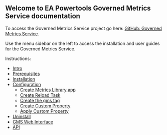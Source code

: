 <h2>Welcome to EA Powertools Governed Metrics Service documentation</h2>

To access the Governed Metrics Service project go here: [GitHub: Governed Metrics Service](https://github.com/eapowertools/GovernedMetricsService).

Use the menu sidebar on the left to access the installation and user guides for the Governed Metrics Service.

Instructions:

- [Intro](user-guide/intro.md)
- [Prerequisites](user-guide/prereqs.md)
- [Installation](user-guide/install.md)
- [Configuration](user-guide/qsconfig.md)
 	 + [Create Metrics Library app](user-guide/qsconfig.md#create-the-metrics-library-app)
 	 + [Create Reload Task](user-guide/qsconfig.md#create-a-reload-task-for-the-metrics-library-app)
	 + [Create the gms tag](user-guide/qsconfig.md#Step4)
 	 + [Create Custom Property](user-guide/qsconfig.md#create-the-managedmasteritems-custom-property-and-add-values)
 	 + [Apply Custom Property](user-guide/qsconfig.md#apply-the-managedmasteritems-custom-property-values-to-apps)
- [Uninstall](user-guide/uninstall.md)
- [GMS Web Interface](user-guide/interface.md)
- [API](gmsapi.md)